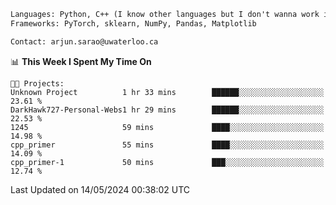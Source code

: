 ```txt
Languages: Python, C++ (I know other languages but I don't wanna work in em)
Frameworks: PyTorch, sklearn, NumPy, Pandas, Matplotlib

Contact: arjun.sarao@uwaterloo.ca
```

<!--START_SECTION:waka-->
📊 **This Week I Spent My Time On** 

```text
🐱‍💻 Projects: 
Unknown Project          1 hr 33 mins        ██████░░░░░░░░░░░░░░░░░░░   23.61 % 
DarkHawk727-Personal-Webs1 hr 29 mins        ██████░░░░░░░░░░░░░░░░░░░   22.53 % 
1245                     59 mins             ████░░░░░░░░░░░░░░░░░░░░░   14.98 % 
cpp_primer               55 mins             ████░░░░░░░░░░░░░░░░░░░░░   14.09 % 
cpp_primer-1             50 mins             ███░░░░░░░░░░░░░░░░░░░░░░   12.74 % 
```


 Last Updated on 14/05/2024 00:38:02 UTC
<!--END_SECTION:waka-->
